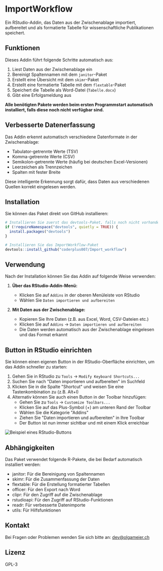 # ImportWorkflow

Ein RStudio-Addin, das Daten aus der Zwischenablage importiert, aufbereitet und als formatierte Tabelle für wissenschaftliche Publikationen speichert.

## Funktionen

Dieses Addin führt folgende Schritte automatisch aus:

1. Liest Daten aus der Zwischenablage ein
2. Bereinigt Spaltennamen mit dem `janitor`-Paket
3. Erstellt eine Übersicht mit dem `skimr`-Paket
4. Erstellt eine formatierte Tabelle mit dem `flextable`-Paket
5. Speichert die Tabelle als Word-Datei (`Tabelle.docx`)
6. Gibt eine Erfolgsmeldung aus

**Alle benötigten Pakete werden beim ersten Programmstart automatisch installiert, falls diese noch nicht verfügbar sind.**

## Verbesserte Datenerfassung

Das Addin erkennt automatisch verschiedene Datenformate in der Zwischenablage:

- Tabulator-getrennte Werte (TSV)
- Komma-getrennte Werte (CSV)
- Semikolon-getrennte Werte (häufig bei deutschen Excel-Versionen)
- Leerzeichen als Trennzeichen
- Spalten mit fester Breite

Diese intelligente Erkennung sorgt dafür, dass Daten aus verschiedenen Quellen korrekt eingelesen werden.

## Installation

Sie können das Paket direkt von GitHub installieren:

```r
# Installieren Sie zuerst das devtools-Paket, falls noch nicht vorhanden
if (!requireNamespace("devtools", quietly = TRUE)) {
  install.packages("devtools")
}

# Installieren Sie das ImportWorkflow-Paket
devtools::install_github("coderplus007/Import_workflow")
```

## Verwendung

Nach der Installation können Sie das Addin auf folgende Weise verwenden:

1. **Über das RStudio-Addin-Menü:**
   - Klicken Sie auf `Addins` in der oberen Menüleiste von RStudio
   - Wählen Sie `Daten importieren und aufbereiten`

2. **Mit Daten aus der Zwischenablage:**
   - Kopieren Sie Ihre Daten (z.B. aus Excel, Word, CSV-Dateien etc.)
   - Klicken Sie auf `Addins` → `Daten importieren und aufbereiten`
   - Die Daten werden automatisch aus der Zwischenablage eingelesen und das Format erkannt

## Button in RStudio einrichten

Sie können einen eigenen Button in der RStudio-Oberfläche einrichten, um das Addin schneller zu starten:

1. Gehen Sie in RStudio zu `Tools` → `Modify Keyboard Shortcuts...`
2. Suchen Sie nach "Daten importieren und aufbereiten" im Suchfeld
3. Klicken Sie in die Spalte "Shortcut" und weisen Sie eine Tastenkombination zu (z.B. Alt+I)
4. Alternativ können Sie auch einen Button in der Toolbar hinzufügen:
   - Gehen Sie zu `Tools` → `Customize Toolbars...`
   - Klicken Sie auf das Plus-Symbol (+) am unteren Rand der Toolbar
   - Wählen Sie die Kategorie "Addins"
   - Ziehen Sie "Daten importieren und aufbereiten" in Ihre Toolbar
   - Der Button ist nun immer sichtbar und mit einem Klick erreichbar

![Beispiel eines RStudio-Buttons](https://i.imgur.com/uDLPPJT.png)

## Abhängigkeiten

Das Paket verwendet folgende R-Pakete, die bei Bedarf automatisch installiert werden:

- janitor: Für die Bereinigung von Spaltennamen
- skimr: Für die Zusammenfassung der Daten
- flextable: Für die Erstellung formatierter Tabellen
- officer: Für den Export nach Word
- clipr: Für den Zugriff auf die Zwischenablage
- rstudioapi: Für den Zugriff auf RStudio-Funktionen
- readr: Für verbesserte Datenimporte
- utils: Für Hilfsfunktionen

## Kontakt

Bei Fragen oder Problemen wenden Sie sich bitte an: dev@olgameier.ch

## Lizenz

GPL-3
